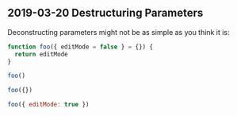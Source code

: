 ## 2019-03-20 Destructuring Parameters

<script>
function execPrevElement(refElement) {
  var tags = []
  while (refElement = refElement.previousElementSibling) {
    if(refElement.localName !== 'pre') { continue; }
    
    var child0 = refElement.childNodes[0];
    if (!child0 || child0.localName !== 'code') { continue; }

    if (child0.classList.contains('language-javascript')) {
      break;
    }
  }
  
  if (!refElement) {
    return <div style="background-color: red">Found no Element to execute.</div>;
  }
  
  return refElement.textContent.boundEval()
}
</script>

Deconstructing parameters might not be as simple as you think it is:

```javascript
function foo({ editMode = false } = {}) {
  return editMode
}

foo()
```
<script>execPrevElement(this);</script>


```javascript
foo({})
```
<script>execPrevElement(this);</script>


```javascript
foo({ editMode: true })
```
<script>execPrevElement(this);</script>






